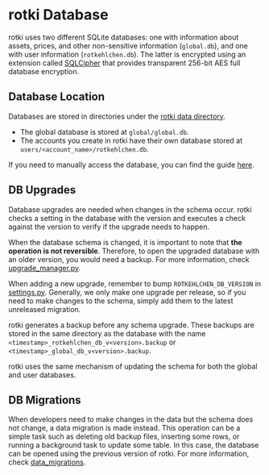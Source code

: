 # rotki Database

rotki uses two different SQLite databases: one with information about assets, prices, and other non-sensitive information (`global.db`), and one with user information (`rotkehlchen.db`). The latter is encrypted using an extension called [SQLCipher](https://github.com/sqlcipher/sqlcipher) that provides transparent 256-bit AES full database encryption.

## Database Location

Databases are stored in directories under the [rotki data directory](/usage-guides/data-directory.html#rotki-data-directory).

- The global database is stored at `global/global.db`.
- The accounts you create in rotki have their own database stored at `users/<account_name>/rotkehlchen.db`.

If you need to manually access the database, you can find the guide [here](/usage-guides/accessing-db-manually.html#accessing-the-database-manually).

## DB Upgrades

Database upgrades are needed when changes in the schema occur. rotki checks a setting in the database with the version and executes a check against the version to verify if the upgrade needs to happen.

When the database schema is changed, it is important to note that **the operation is not reversible**. Therefore, to open the upgraded database with an older version, you would need a backup. For more information, check [upgrade_manager.py](https://github.com/rotki/rotki/blob/da7062220abddc7bde9b99fc3d297412bb6552b4/rotkehlchen/db/upgrade_manager.py).

When adding a new upgrade, remember to bump `ROTKEHLCHEN_DB_VERSION` in [settings.py](https://github.com/rotki/rotki/blob/da7062220abddc7bde9b99fc3d297412bb6552b4/rotkehlchen/db/settings.py). Generally, we only make one upgrade per release, so if you need to make changes to the schema, simply add them to the latest unreleased migration.

rotki generates a backup before any schema upgrade. These backups are stored in the same directory as the database with the name `<timestamp>_rotkehlchen_db_v<version>.backup` or `<timestamp>_global_db_v<version>.backup`.

rotki uses the same mechanism of updating the schema for both the global and user databases.

## DB Migrations

When developers need to make changes in the data but the schema does not change, a data migration is made instead. This operation can be a simple task such as deleting old backup files, inserting some rows, or running a background task to update some table. In this case, the database can be opened using the previous version of rotki. For more information, check [data_migrations](https://github.com/rotki/rotki/tree/develop/rotkehlchen/data_migrations).
